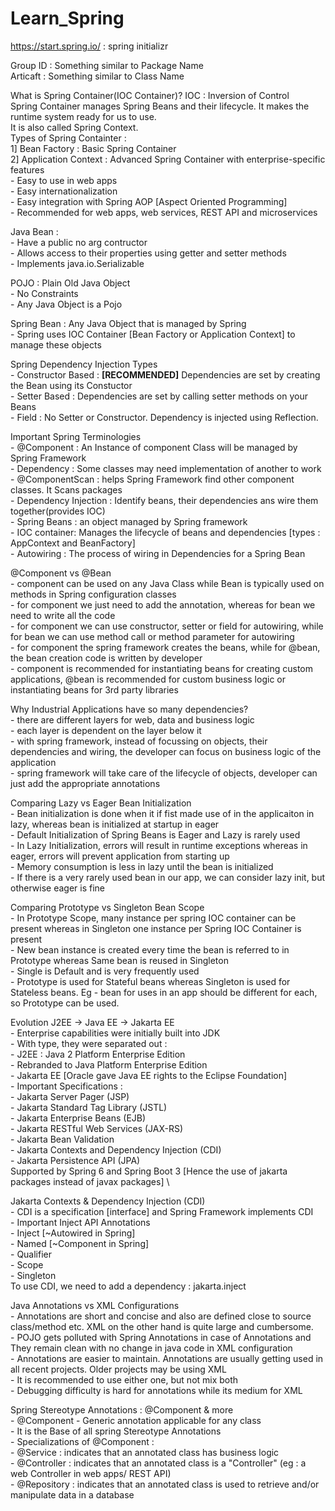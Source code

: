 # Learn_Spring

https://start.spring.io/ : spring initializr

Group ID : Something similar to Package Name \
Articaft : Something similar to Class Name 

What is Spring Container(IOC Container)? IOC : Inversion of Control\
Spring Container manages Spring Beans and their lifecycle. It makes the runtime system ready for us to use.\
It is also called Spring Context.\
 Types of Spring Containter : \
 1] Bean Factory : Basic Spring Container\
 2] Application Context : Advanced Spring Container with enterprise-specific features\
    - Easy to use in web apps\
    - Easy internationalization\
    - Easy integration with Spring AOP [Aspect Oriented Programming]\
    - Recommended for web apps, web services, REST API and microservices 

Java Bean : \
    - Have a public no arg contructor\
    - Allows access to their properties using getter and setter methods\
    - Implements java.io.Serializable

POJO : Plain Old Java Object \
    - No Constraints\
    - Any Java Object is a Pojo

Spring Bean : Any Java Object that is managed by Spring \
    - Spring uses IOC Container [Bean Factory or Application Context] to manage these objects

Spring Dependency Injection Types \
    - Constructor Based : **[RECOMMENDED]** Dependencies are set by creating the Bean using its Constuctor \
    - Setter Based : Dependencies are set by calling setter methods on your Beans \
    - Field : No Setter or Constructor. Dependency is injected using Reflection. 

Important Spring Terminologies \
    - @Component : An Instance of component Class will be managed by Spring Framework \
    - Dependency : Some classes may need implementation of another to work \
    - @ComponentScan : helps Spring Framework find other component classes. It Scans packages \
    - Dependency Injection : Identify beans, their dependencies ans wire them together(provides IOC) \
    - Spring Beans : an object managed by Spring framework \
    - IOC container: Manages the lifecycle of beans and dependencies [types : AppContext and BeanFactory] \
    - Autowiring : The process of wiring in Dependencies for a Spring Bean

@Component vs @Bean \
    - component can be used on any Java Class while Bean is typically used on methods in Spring configuration classes \
    - for component we just need to add the annotation, whereas for bean we need to write all the code \
    - for component we can use constructor, setter or field for autowiring, while for bean we can use method call or method parameter for autowiring \
    - for component the spring framework creates the beans, while for @bean, the bean creation code is written by developer \
    - component is recommended for instantiating beans for creating custom applications, @bean is recommended for custom business logic or instantiating beans for 3rd party libraries 

Why Industrial Applications have so many dependencies? \
    - there are different layers for web, data and business logic \
    - each layer is dependent on the layer below it \
    - with spring framework, instead of focussing on objects, their dependencies and wiring, the developer can focus on business logic of the application \
    - spring framework will take care of the lifecycle of objects, developer can just add the appropriate annotations 


Comparing Lazy vs Eager Bean Initialization \
    - Bean initialization is done when it if fist made use of in the applicaiton
in lazy, whereas bean is initialized at startup in eager \
    - Default Initialization of Spring Beans is Eager and Lazy is rarely used \
    - In Lazy Initialization, errors will result in runtime exceptions whereas
in eager, errors will prevent application from starting up \
    - Memory consumption is less in lazy until the bean is initialized \
    - If there is a very rarely used bean in our app, we can consider lazy init, but otherwise eager is fine


Comparing Prototype vs Singleton Bean Scope \
    - In Prototype Scope, many instance per spring IOC container can be present whereas 
in Singleton one instance per Spring IOC Container is present \
    - New bean instance is created every time the bean is referred to in Prototype
whereas Same bean is reused in Singleton \
    - Single is Default and is very frequently used \
    - Prototype is used for Stateful beans whereas Singleton is used for Stateless beans.
Eg - bean for uses in an app should be different for each, so Prototype can be used.


Evolution J2EE -> Java EE -> Jakarta EE \
    - Enterprise capabilities were initially built into JDK \
    - With type, they were separated out : \
        - J2EE : Java 2 Platform Enterprise Edition \
        - Rebranded to Java Platform Enterprise Edition \
        - Jakarta EE [Oracle gave Java EE rights to the Eclipse Foundation] \
            - Important Specifications : \
                - Jakarta Server Pager (JSP) \
                - Jakarta Standard Tag Library (JSTL) \
                - Jakarta Enterprise Beans (EJB) \
                - Jakarta RESTful Web Services (JAX-RS) \
                - Jakarta Bean Validation \
                - Jakarta Contexts and Dependency Injection (CDI) \
                - Jakarta Persistence API (JPA) \
                Supported by Spring 6 and Spring Boot 3 [Hence the use of jakarta packages instead of javax packages] \


Jakarta Contexts & Dependency Injection (CDI) \
    - CDI is a specification [interface] and Spring Framework implements CDI \
    - Important Inject API Annotations \
        - Inject [~Autowired in Spring] \
        - Named [~Component in Spring] \
        - Qualifier \
        - Scope \
        - Singleton \
To use CDI, we need to add a dependency : jakarta.inject


Java Annotations vs XML Configurations \
    - Annotations are short and concise and also are defined close to source class/method etc. 
XML on the other hand is quite large and cumbersome. \
    - POJO gets polluted with Spring Annotations in case of Annotations and They remain clean with no change in 
java code in XML configuration \
    - Annotations are easier to maintain. Annotations are usually getting used in all recent projects. Older projects
may be using XML \
    - It is recommended to use either one, but not mix both \
    - Debugging difficulty is hard for annotations while its medium for XML 

Spring Stereotype Annotations : @Component & more \
    - @Component - Generic annotation applicable for any class \
        - It is the Base of all spring Stereotype Annotations \
        - Specializations of @Component : \
            - @Service : indicates that an annotated class has business logic \
            - @Controller : indicates that an annotated class is a "Controller" (eg : a web Controller in web apps/ REST API) \
            - @Repository : indicates that an annotated class is used to retrieve and/or manipulate data in a database 

























